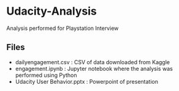 # Udacity-Analysis
Analysis performed for Playstation Interview

## Files
- dailyengagement.csv : CSV of data downloaded from Kaggle
- engagement.ipynb : Jupyter notebook where the analysis was performed using Python
- Udacity User Behavior.pptx : Powerpoint of presentation

